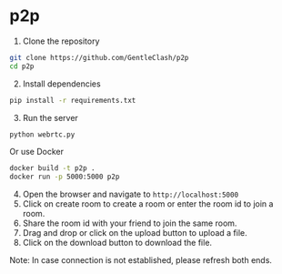 # p2p

1. Clone the repository
```bash 
git clone https://github.com/GentleClash/p2p
cd p2p
```
2. Install dependencies
```bash
pip install -r requirements.txt
```
3. Run the server
```bash
python webrtc.py
```
Or use Docker
```bash
docker build -t p2p .
docker run -p 5000:5000 p2p
```



4. Open the browser and navigate to `http://localhost:5000`
5. Click on create room to create a room or enter the room id to join a room.
6. Share the room id with your friend to join the same room.
7. Drag and drop or click on the upload button to upload a file.
8. Click on the download button to download the file.

Note: In case connection is not established, please refresh both ends.